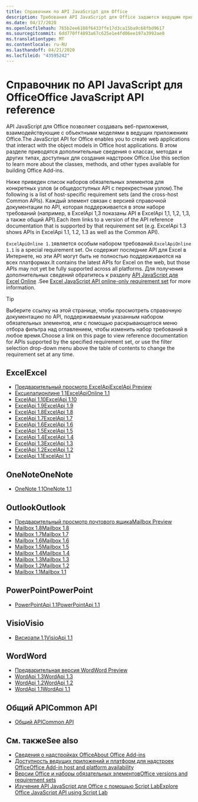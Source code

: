 ```yaml
---
title: Справочник по API JavaScript для Office
description: Требования API JavaScript для Office задаются ведущим приложением.
ms.date: 04/17/2020
ms.openlocfilehash: 765b2ee6108f6433ffe17d3ca15ba9c68fbd9617
ms.sourcegitcommit: 6dd770ff4893a67c625e1e4fd06ee197a3992ae0
ms.translationtype: MT
ms.contentlocale: ru-RU
ms.lasthandoff: 04/21/2020
ms.locfileid: "43595242"
---
```

# <a name="office-javascript-api-reference"></a><span data-ttu-id="71faf-103">Справочник по API JavaScript для Office</span><span class="sxs-lookup"><span data-stu-id="71faf-103">Office JavaScript API reference</span></span>

<span data-ttu-id="71faf-104">API JavaScript для Office позволяет создавать веб-приложения, взаимодействующие с объектными моделями в ведущих приложениях Office.</span><span class="sxs-lookup"><span data-stu-id="71faf-104">The JavaScript API for Office enables you to create web applications that interact with the object models in Office host applications.</span></span> <span data-ttu-id="71faf-105">В этом разделе приводятся дополнительные сведения о классах, методах и других типах, доступных для создания надстроек Office.</span><span class="sxs-lookup"><span data-stu-id="71faf-105">Use this section to learn more about the classes, methods, and other types available for building Office Add-ins.</span></span>

<span data-ttu-id="71faf-106">Ниже приведен список наборов обязательных элементов для конкретных узлов (и общедоступных API с перекрестным узлом).</span><span class="sxs-lookup"><span data-stu-id="71faf-106">The following is a list of host-specific requirement sets (and the cross-host Common APIs).</span></span> <span data-ttu-id="71faf-107">Каждый элемент связан с версией справочной документации по API, которая поддерживается в этом наборе требований (например, в ExcelApi 1,3 показаны API в ExcelApi 1,1, 1,2, 1,3, а также общий API).</span><span class="sxs-lookup"><span data-stu-id="71faf-107">Each item links to a version of the API reference documentation that is supported by that requirement set (e.g. ExcelApi 1.3 shows APIs in ExcelApi 1.1, 1.2, 1.3 as well as the Common API).</span></span>

<span data-ttu-id="71faf-108">`ExcelApiOnline 1.1`является особым набором требований.</span><span class="sxs-lookup"><span data-stu-id="71faf-108">`ExcelApiOnline 1.1` is a special requirement set.</span></span> <span data-ttu-id="71faf-109">Он содержит последние API для Excel в Интернете, но эти API могут быть не полностью поддерживаются на всех платформах.</span><span class="sxs-lookup"><span data-stu-id="71faf-109">It contains the latest APIs for Excel on the web, but those APIs may not yet be fully supported across all platforms.</span></span> <span data-ttu-id="71faf-110">Для получения дополнительных сведений обратитесь к разделу [API JavaScript для Excel Online](/office/dev/add-ins/reference/requirement-sets/excel-api-online-requirement-set) .</span><span class="sxs-lookup"><span data-stu-id="71faf-110">See [Excel JavaScript API online-only requirement set](/office/dev/add-ins/reference/requirement-sets/excel-api-online-requirement-set) for more information.</span></span>

> [!TIP]
> <span data-ttu-id="71faf-111">Выберите ссылку на этой странице, чтобы просмотреть справочную документацию по API, поддерживаемым указанным набором обязательных элементов, или с помощью раскрывающегося меню отбора фильтра над оглавлением, чтобы изменить набор требований в любое время.</span><span class="sxs-lookup"><span data-stu-id="71faf-111">Choose a link on this page to view reference documentation for APIs supported by the specified requirement set, or use the filter selection drop-down menu above the table of contents to change the requirement set at any time.</span></span>

## <a name="excel"></a><span data-ttu-id="71faf-112">Excel</span><span class="sxs-lookup"><span data-stu-id="71faf-112">Excel</span></span>

- [<span data-ttu-id="71faf-113">Предварительный просмотр ExcelApi</span><span class="sxs-lookup"><span data-stu-id="71faf-113">ExcelApi Preview</span></span>](/javascript/api/excel?view=excel-js-preview)
- [<span data-ttu-id="71faf-114">Ексцелапионлине 1,1</span><span class="sxs-lookup"><span data-stu-id="71faf-114">ExcelApiOnline 1.1</span></span>](/javascript/api/excel?view=excel-js-online)
- [<span data-ttu-id="71faf-115">ExcelApi 1.10</span><span class="sxs-lookup"><span data-stu-id="71faf-115">ExcelApi 1.10</span></span>](/javascript/api/excel?view=excel-js-1.10)
- [<span data-ttu-id="71faf-116">ExcelApi 1.9</span><span class="sxs-lookup"><span data-stu-id="71faf-116">ExcelApi 1.9</span></span>](/javascript/api/excel?view=excel-js-1.9)
- [<span data-ttu-id="71faf-117">ExcelApi 1.8</span><span class="sxs-lookup"><span data-stu-id="71faf-117">ExcelApi 1.8</span></span>](/javascript/api/excel?view=excel-js-1.8)
- [<span data-ttu-id="71faf-118">ExcelApi 1.7</span><span class="sxs-lookup"><span data-stu-id="71faf-118">ExcelApi 1.7</span></span>](/javascript/api/excel?view=excel-js-1.7)
- [<span data-ttu-id="71faf-119">ExcelApi 1.6</span><span class="sxs-lookup"><span data-stu-id="71faf-119">ExcelApi 1.6</span></span>](/javascript/api/excel?view=excel-js-1.6)
- [<span data-ttu-id="71faf-120">ExcelApi 1.5</span><span class="sxs-lookup"><span data-stu-id="71faf-120">ExcelApi 1.5</span></span>](/javascript/api/excel?view=excel-js-1.5)
- [<span data-ttu-id="71faf-121">ExcelApi 1.4</span><span class="sxs-lookup"><span data-stu-id="71faf-121">ExcelApi 1.4</span></span>](/javascript/api/excel?view=excel-js-1.4)
- [<span data-ttu-id="71faf-122">ExcelApi 1.3</span><span class="sxs-lookup"><span data-stu-id="71faf-122">ExcelApi 1.3</span></span>](/javascript/api/excel?view=excel-js-1.3)
- [<span data-ttu-id="71faf-123">ExcelApi 1.2</span><span class="sxs-lookup"><span data-stu-id="71faf-123">ExcelApi 1.2</span></span>](/javascript/api/excel?view=excel-js-1.2)
- [<span data-ttu-id="71faf-124">ExcelApi 1.1</span><span class="sxs-lookup"><span data-stu-id="71faf-124">ExcelApi 1.1</span></span>](/javascript/api/excel?view=excel-js-1.1)

## <a name="onenote"></a><span data-ttu-id="71faf-125">OneNote</span><span class="sxs-lookup"><span data-stu-id="71faf-125">OneNote</span></span>

- [<span data-ttu-id="71faf-126">OneNote 1,1</span><span class="sxs-lookup"><span data-stu-id="71faf-126">OneNote 1.1</span></span>](/javascript/api/onenote?view=onenote-js-1.1)

## <a name="outlook"></a><span data-ttu-id="71faf-127">Outlook</span><span class="sxs-lookup"><span data-stu-id="71faf-127">Outlook</span></span>

- [<span data-ttu-id="71faf-128">Предварительный просмотр почтового ящика</span><span class="sxs-lookup"><span data-stu-id="71faf-128">Mailbox Preview</span></span>](/javascript/api/outlook?view=outlook-js-preview)
- [<span data-ttu-id="71faf-129">Mailbox 1.8</span><span class="sxs-lookup"><span data-stu-id="71faf-129">Mailbox 1.8</span></span>](/javascript/api/outlook?view=outlook-js-1.8)
- [<span data-ttu-id="71faf-130">Mailbox 1.7</span><span class="sxs-lookup"><span data-stu-id="71faf-130">Mailbox 1.7</span></span>](/javascript/api/outlook?view=outlook-js-1.7)
- [<span data-ttu-id="71faf-131">Mailbox 1.6</span><span class="sxs-lookup"><span data-stu-id="71faf-131">Mailbox 1.6</span></span>](/javascript/api/outlook?view=outlook-js-1.6)
- [<span data-ttu-id="71faf-132">Mailbox 1.5</span><span class="sxs-lookup"><span data-stu-id="71faf-132">Mailbox 1.5</span></span>](/javascript/api/outlook?view=outlook-js-1.5)
- [<span data-ttu-id="71faf-133">Mailbox 1.4</span><span class="sxs-lookup"><span data-stu-id="71faf-133">Mailbox 1.4</span></span>](/javascript/api/outlook?view=outlook-js-1.4)
- [<span data-ttu-id="71faf-134">Mailbox 1.3</span><span class="sxs-lookup"><span data-stu-id="71faf-134">Mailbox 1.3</span></span>](/javascript/api/outlook?view=outlook-js-1.3)
- [<span data-ttu-id="71faf-135">Mailbox 1.2</span><span class="sxs-lookup"><span data-stu-id="71faf-135">Mailbox 1.2</span></span>](/javascript/api/outlook?view=outlook-js-1.2)
- [<span data-ttu-id="71faf-136">Mailbox 1.1</span><span class="sxs-lookup"><span data-stu-id="71faf-136">Mailbox 1.1</span></span>](/javascript/api/outlook?view=outlook-js-1.1)

## <a name="powerpoint"></a><span data-ttu-id="71faf-137">PowerPoint</span><span class="sxs-lookup"><span data-stu-id="71faf-137">PowerPoint</span></span>

- [<span data-ttu-id="71faf-138">PowerPointApi 1.1</span><span class="sxs-lookup"><span data-stu-id="71faf-138">PowerPointApi 1.1</span></span>](/javascript/api/powerpoint?view=powerpoint-js-1.1)

## <a name="visio"></a><span data-ttu-id="71faf-139">Visio</span><span class="sxs-lookup"><span data-stu-id="71faf-139">Visio</span></span>

- [<span data-ttu-id="71faf-140">Висиоапи 1,1</span><span class="sxs-lookup"><span data-stu-id="71faf-140">VisioApi 1.1</span></span>](/javascript/api/visio?view=visio-js-1.1)

## <a name="word"></a><span data-ttu-id="71faf-141">Word</span><span class="sxs-lookup"><span data-stu-id="71faf-141">Word</span></span>

- [<span data-ttu-id="71faf-142">Предварительная версия Word</span><span class="sxs-lookup"><span data-stu-id="71faf-142">Word Preview</span></span>](/javascript/api/word?view=word-js-preview)
- [<span data-ttu-id="71faf-143">WordApi 1.3</span><span class="sxs-lookup"><span data-stu-id="71faf-143">WordApi 1.3</span></span>](/javascript/api/word?view=word-js-1.3)
- [<span data-ttu-id="71faf-144">WordApi 1.2</span><span class="sxs-lookup"><span data-stu-id="71faf-144">WordApi 1.2</span></span>](/javascript/api/word?view=word-js-1.2)
- [<span data-ttu-id="71faf-145">WordApi 1.1</span><span class="sxs-lookup"><span data-stu-id="71faf-145">WordApi 1.1</span></span>](/javascript/api/word?view=word-js-1.1)

## <a name="common-api"></a><span data-ttu-id="71faf-146">Общий API</span><span class="sxs-lookup"><span data-stu-id="71faf-146">Common API</span></span>

- [<span data-ttu-id="71faf-147">Общий API</span><span class="sxs-lookup"><span data-stu-id="71faf-147">Common API</span></span>](/javascript/api/office?view=common-js)

## <a name="see-also"></a><span data-ttu-id="71faf-148">См. также</span><span class="sxs-lookup"><span data-stu-id="71faf-148">See also</span></span>

- [<span data-ttu-id="71faf-149">Сведения о надстройках Office</span><span class="sxs-lookup"><span data-stu-id="71faf-149">About Office Add-ins</span></span>](/office/dev/add-ins/overview)
- [<span data-ttu-id="71faf-150">Доступность ведущих приложений и платформ для надстроек Office</span><span class="sxs-lookup"><span data-stu-id="71faf-150">Office Add-in host and platform availability</span></span>](/office/dev/add-ins/overview/office-add-in-availability)
- [<span data-ttu-id="71faf-151">Версии Office и наборы обязательных элементов</span><span class="sxs-lookup"><span data-stu-id="71faf-151">Office versions and requirement sets</span></span>](/office/dev/add-ins/develop/office-versions-and-requirement-sets)
- [<span data-ttu-id="71faf-152">Изучение API JavaScript для Office с помощью Script Lab</span><span class="sxs-lookup"><span data-stu-id="71faf-152">Explore Office JavaScript API using Script Lab</span></span>](/office/dev/add-ins/overview/explore-with-script-lab)

